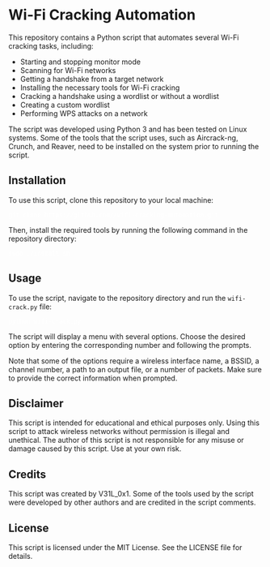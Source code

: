 # Wi-Fi Cracking Automation

This repository contains a Python script that automates several Wi-Fi cracking tasks, including:

* Starting and stopping monitor mode
* Scanning for Wi-Fi networks
* Getting a handshake from a target network
* Installing the necessary tools for Wi-Fi cracking
* Cracking a handshake using a wordlist or without a wordlist
* Creating a custom wordlist
* Performing WPS attacks on a network

The script was developed using Python 3 and has been tested on Linux systems. Some of the tools that the script uses, such as Aircrack-ng, Crunch, and Reaver, need to be installed on the system prior to running the script.

## Installation

To use this script, clone this repository to your local machine:

<pre><div class="p-4 overflow-y-auto"><code  style="color:white" class="!whitespace-pre hljs language-bash">git clone https://github.com/<username>/wifi-cracking-automation.git
</code></div></div></pre>

Then, install the required tools by running the following command in the repository directory:

<pre><div class="p-4 overflow-y-auto"><code style="color:white" class="!whitespace-pre hljs language-bash">sudo ./install.sh
</code></div></div></pre>

## Usage

To use the script, navigate to the repository directory and run the `wifi-crack.py` file:

<pre><div class="p-4 overflow-y-auto"><code  style="color:white" class="!whitespace-pre hljs">python wifi-crack.py
</code></div></div></pre>

The script will display a menu with several options. Choose the desired option by entering the corresponding number and following the prompts.

Note that some of the options require a wireless interface name, a BSSID, a channel number, a path to an output file, or a number of packets. Make sure to provide the correct information when prompted.

## Disclaimer

This script is intended for educational and ethical purposes only. Using this script to attack wireless networks without permission is illegal and unethical. The author of this script is not responsible for any misuse or damage caused by this script. Use at your own risk.

## Credits

This script was created by V31L_0x1. Some of the tools used by the script were developed by other authors and are credited in the script comments.

## License

This script is licensed under the MIT License. See the LICENSE file for details.
